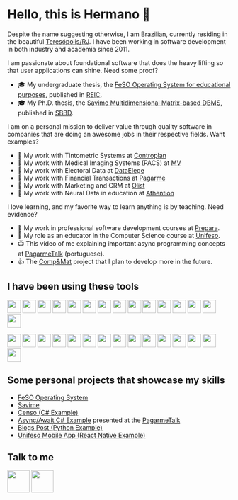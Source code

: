 # Hello, this is Hermano 👋

Despite the name suggesting otherwise, I am Brazilian, currently residing in the beautiful [Teresópolis/RJ](https://www.google.com/search?q=teres%C3%B3polis). I have been working in software development in both industry and academia since 2011.

I am passionate about foundational software that does the heavy lifting so that user applications can shine. Need some proof?

* :mortar_board: My undergraduate thesis, the [FeSO Operating System for educational purposes](https://github.com/hllustosa/feso-operating-system), published in [REIC](https://seer.ufrgs.br/index.php/reic/article/view/79913).
* :mortar_board: My Ph.D. thesis, the [Savime Multidimensional Matrix-based DBMS](https://github.com/hllustosa/Savime), published in [SBBD](https://sol.sbc.org.br/index.php/sbbd/article/view/8810).

I am on a personal mission to deliver value through quality software in companies that are doing an awesome jobs in their respective fields. Want examples?

* :construction_worker: My work with Tintometric Systems at [Controplan](https://grupocontroplan.com.br/)
* :hospital: My work with Medical Imaging Systems (PACS) at [MV](https://mv.com.br/segmento/medicina-diagnostica)
* :mega: My work with Electoral Data at [DataElege](https://www.dataelege.com.br/)
* :bank: My work with Financial Transactions at [Pagarme](https://pagar.me/)
* :department_store: My work with Marketing and CRM at [Olist](https://olist.com/)
* :school: My work with Neural Data in education at [Athention](https://athention.com/)

I love learning, and my favorite way to learn anything is by teaching. Need evidence?

* :page_with_curl: My work in professional software development courses at [Prepara](https://www.prepara.com.br/).
* :green_book: My role as an educator in the Computer Science course at [Unifeso](https://www.unifeso.edu.br/).
* :tv: This video of me explaining important async programming concepts at [PagarmeTalk](https://www.youtube.com/watch?v=DKNnZmbL0Jk&ab_channel=PagarmeTalks) (portuguese).
* :+1: The [Comp&Mat](https://compemat.web.app/about) project that I plan to develop more in the future.

## I have been using these tools

<img src="https://raw.githubusercontent.com/hllustosa/skill-icons/de91fca307a83d75fc5b1f6ce24540454acead41/icons/Python-Dark.svg" width="30" height="30"> <img src="https://raw.githubusercontent.com/hllustosa/skill-icons/de91fca307a83d75fc5b1f6ce24540454acead41/icons/CS.svg" width="30" height="30"> <img src="https://raw.githubusercontent.com/hllustosa/skill-icons/de91fca307a83d75fc5b1f6ce24540454acead41/icons/TypeScript.svg" width="30" height="30"> <img src="https://raw.githubusercontent.com/hllustosa/skill-icons/de91fca307a83d75fc5b1f6ce24540454acead41/icons/CPP.svg" width="30" height="30"> <img src="https://raw.githubusercontent.com/hllustosa/skill-icons/de91fca307a83d75fc5b1f6ce24540454acead41/icons/GoLang.svg" width="30" height="30"> <img src="https://raw.githubusercontent.com/hllustosa/skill-icons/de91fca307a83d75fc5b1f6ce24540454acead41/icons/React-Dark.svg" width="30" height="30"> <img src="https://raw.githubusercontent.com/hllustosa/skill-icons/de91fca307a83d75fc5b1f6ce24540454acead41/icons/Angular-Dark.svg" width="30" height="30"> <img src="https://raw.githubusercontent.com/hllustosa/skill-icons/de91fca307a83d75fc5b1f6ce24540454acead41/icons/Django.svg" width="30" height="30"> <img src="https://raw.githubusercontent.com/hllustosa/skill-icons/de91fca307a83d75fc5b1f6ce24540454acead41/icons/FastAPI.svg" width="30" height="30"> <img src="https://raw.githubusercontent.com/hllustosa/skill-icons/de91fca307a83d75fc5b1f6ce24540454acead41/icons/DotNet.svg" width="30" height="30"> <img src="https://raw.githubusercontent.com/hllustosa/skill-icons/de91fca307a83d75fc5b1f6ce24540454acead41/icons/PostgreSQL-Dark.svg" width="30" height="30"> <img src="https://raw.githubusercontent.com/hllustosa/skill-icons/de91fca307a83d75fc5b1f6ce24540454acead41/icons/Angular-Dark.svg" width="30" height="30"> <img src="https://raw.githubusercontent.com/hllustosa/skill-icons/de91fca307a83d75fc5b1f6ce24540454acead41/icons/AWS-Dark.svg" width="30" height="30">
<img src="https://raw.githubusercontent.com/hllustosa/skill-icons/de91fca307a83d75fc5b1f6ce24540454acead41/icons/HTML.svg" width="30" height="30"> <img src="https://raw.githubusercontent.com/hllustosa/skill-icons/de91fca307a83d75fc5b1f6ce24540454acead41/icons/CSS.svg" width="30" height="30"> 

<img src="https://raw.githubusercontent.com/hllustosa/skill-icons/de91fca307a83d75fc5b1f6ce24540454acead41/icons/Docker.svg" width="30" height="30"> <img src="https://raw.githubusercontent.com/hllustosa/skill-icons/de91fca307a83d75fc5b1f6ce24540454acead41/icons/GCP-Dark.svg" width="30" height="30"> <img src="https://raw.githubusercontent.com/hllustosa/skill-icons/de91fca307a83d75fc5b1f6ce24540454acead41/icons/Git.svg" width="30" height="30"> <img src="https://raw.githubusercontent.com/hllustosa/skill-icons/de91fca307a83d75fc5b1f6ce24540454acead41/icons/GitLab-Dark.svg" width="30" height="30"> <img src="https://raw.githubusercontent.com/hllustosa/skill-icons/de91fca307a83d75fc5b1f6ce24540454acead41/icons/Grafana-Dark.svg" width="30" height="30"> <img src="https://raw.githubusercontent.com/hllustosa/skill-icons/de91fca307a83d75fc5b1f6ce24540454acead41/icons/Kotlin-Dark.svg" width="30" height="30"> <img src="https://raw.githubusercontent.com/hllustosa/skill-icons/de91fca307a83d75fc5b1f6ce24540454acead41/icons/Kubernetes.svg" width="30" height="30"> <img src="https://raw.githubusercontent.com/hllustosa/skill-icons/de91fca307a83d75fc5b1f6ce24540454acead41/icons/Linux-Dark.svg" width="30" height="30"> <img src="https://raw.githubusercontent.com/hllustosa/skill-icons/de91fca307a83d75fc5b1f6ce24540454acead41/icons/MongoDB.svg" width="30" height="30"> <img src="https://raw.githubusercontent.com/hllustosa/skill-icons/de91fca307a83d75fc5b1f6ce24540454acead41/icons/Postman.svg" width="30" height="30"> <img src="https://raw.githubusercontent.com/hllustosa/skill-icons/de91fca307a83d75fc5b1f6ce24540454acead41/icons/RabbitMQ-Dark.svg" width="30" height="30">
<img src="https://raw.githubusercontent.com/hllustosa/skill-icons/de91fca307a83d75fc5b1f6ce24540454acead41/icons/Redux.svg" width="30" height="30"> <img src="https://raw.githubusercontent.com/hllustosa/skill-icons/de91fca307a83d75fc5b1f6ce24540454acead41/icons/Terraform-Dark.svg" width="30" height="30"> <img src="https://raw.githubusercontent.com/hllustosa/skill-icons/de91fca307a83d75fc5b1f6ce24540454acead41/icons/VSCode-Dark.svg" width="30" height="30"> <img src="https://raw.githubusercontent.com/hllustosa/skill-icons/de91fca307a83d75fc5b1f6ce24540454acead41/icons/VisualStudio-Dark.svg" width="30" height="30">

## Some personal projects that showcase my skills

* [FeSO Operating System](https://github.com/hllustosa/feso-operating-system)
* [Savime](https://github.com/hllustosa/Savime)
* [Censo (C# Example)](https://github.com/hllustosa/censo-demografico)
* [Async/Await C# Example](https://github.com/hllustosa/exemplo-async-await) presented at the [PagarmeTalk](https://www.youtube.com/watch?v=DKNnZmbL0Jk&ab_channel=PagarmeTalks)
* [Blogs Post (Python Example) ](https://github.com/hllustosa/blogs-post)
* [Unifeso Mobile App (React Native Example) ](https://github.com/hllustosa/unifeso-mobile-app)

## Talk to me
<a href="https://www.linkedin.com/in/hlustosa"><img src="https://raw.githubusercontent.com/hllustosa/skill-icons/de91fca307a83d75fc5b1f6ce24540454acead41/icons/LinkedIn.svg" width="50" height="50"></a>
<a href="mailto:hllustosa@gmail.com"><img src="https://raw.githubusercontent.com/hllustosa/skill-icons/de91fca307a83d75fc5b1f6ce24540454acead41/icons/Gmail-Dark.svg" width="50" height="50"></a>
